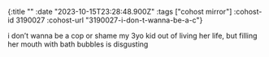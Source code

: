 {:title ""
 :date "2023-10-15T23:28:48.900Z"
 :tags ["cohost mirror"]
 :cohost-id 3190027
 :cohost-url "3190027-i-don-t-wanna-be-a-c"}

i don’t wanna be a cop or shame my 3yo kid out of living her life, but filling her mouth with bath bubbles is disgusting